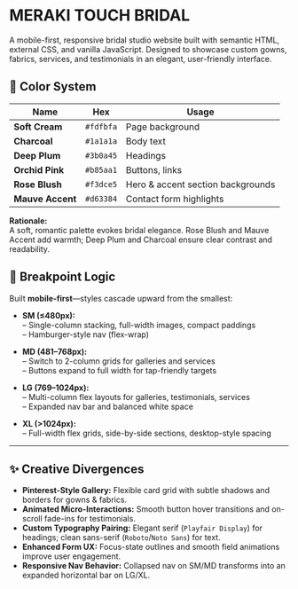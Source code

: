 # MERAKI TOUCH BRIDAL

A mobile-first, responsive bridal studio website built with semantic HTML, external CSS, and vanilla JavaScript. Designed to showcase custom gowns, fabrics, services, and testimonials in an elegant, user-friendly interface.



## 🎨 Color System

| Name          | Hex       | Usage                              |
|---------------|-----------|------------------------------------|
| **Soft Cream**    | `#fdfbfa` | Page background                     |
| **Charcoal**      | `#1a1a1a` | Body text                           |
| **Deep Plum**     | `#3b0a45` | Headings                            |
| **Orchid Pink**   | `#b85aa1` | Buttons, links                      |
| **Rose Blush**    | `#f3dce5` | Hero & accent section backgrounds   |
| **Mauve Accent**  | `#d63384` | Contact form highlights             |

**Rationale:**  
A soft, romantic palette evokes bridal elegance. Rose Blush and Mauve Accent add warmth; Deep Plum and Charcoal ensure clear contrast and readability.


## 📐 Breakpoint Logic

Built **mobile-first**—styles cascade upward from the smallest:

- **SM (≤480px):**  
  – Single-column stacking, full-width images, compact paddings  
  – Hamburger-style nav (flex-wrap)

- **MD (481–768px):**  
  – Switch to 2-column grids for galleries and services  
  – Buttons expand to full width for tap-friendly targets

- **LG (769–1024px):**  
  – Multi-column flex layouts for galleries, testimonials, services  
  – Expanded nav bar and balanced white space

- **XL (>1024px):**  
  – Full-width flex grids, side-by-side sections, desktop-style spacing

---

## ✨ Creative Divergences

- **Pinterest-Style Gallery:** Flexible card grid with subtle shadows and borders for gowns & fabrics.  
- **Animated Micro-Interactions:** Smooth button hover transitions and on-scroll fade-ins for testimonials.  
- **Custom Typography Pairing:** Elegant serif (`Playfair Display`) for headings; clean sans-serif (`Roboto`/`Noto Sans`) for text.  
- **Enhanced Form UX:** Focus-state outlines and smooth field animations improve user engagement.  
- **Responsive Nav Behavior:** Collapsed nav on SM/MD transforms into an expanded horizontal bar on LG/XL.

